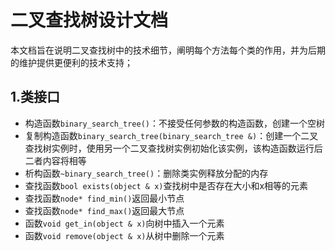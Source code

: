 # 二叉查找树设计文档
本文档旨在说明二叉查找树中的技术细节，阐明每个方法每个类的作用，并为后期的维护提供更便利的技术支持；

## 1.类接口
* 构造函数`binary_search_tree()`：不接受任何参数的构造函数，创建一个空树
* 复制构造函数`binary_search_tree(binary_search_tree &)`：创建一个二叉查找树实例时，使用另一个二叉查找树实例初始化该实例，该构造函数运行后二者内容将相等
* 析构函数`~binary_search_tree()`：删除类实例释放分配的内存
* 查找函数`bool exists(object & x)`查找树中是否存在大小和x相等的元素
* 查找函数`node* find_min()`返回最小节点
* 查找函数`node* find_max()`返回最大节点
* 函数`void get_in(object & x)`向树中插入一个元素
* 函数`void remove(object & x)`从树中删除一个元素